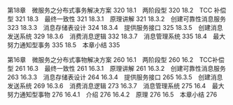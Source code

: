 第18章　微服务之分布式事务解决方案  320
18.1　两阶段型  320
18.2　TCC 补偿型  321
18.3　最终一致性  321
18.3.1　原理讲解  321
18.3.2　创建可靠性消息服务  323
18.3.3　消息存储表设计  324
18.3.4　提供服务接口  325
18.3.5　创建消息发送系统  329
18.3.6　消费消息逻辑  332
18.3.7　消息管理系统  335
18.4　最大努力通知型事务  335
18.5　本章小结  335

第16章　微服务之分布式事物解决方案 260
16.1　两阶段型 260
16.2　TCC补偿型 261
16.3　最终一致性 261
16.3.1　原理讲解 261
16.3.2　创建可靠性消息服务 263
16.3.3　消息存储表设计 264
16.3.4　提供服务接口 265
16.3.5　创建消息发送系统 269
16.3.6　消费消息逻辑 273
16.3.7　消息管理系统 275
16.4　最大努力通知型事物 276
16.4.1　介绍 276
16.4.2　原理 276
16.5　本章小结 276